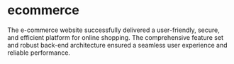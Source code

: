 # ecommerce
The e-commerce website successfully delivered a user-friendly, secure, and efficient platform for online shopping. The comprehensive feature set and robust back-end architecture ensured a seamless user experience and reliable performance.

